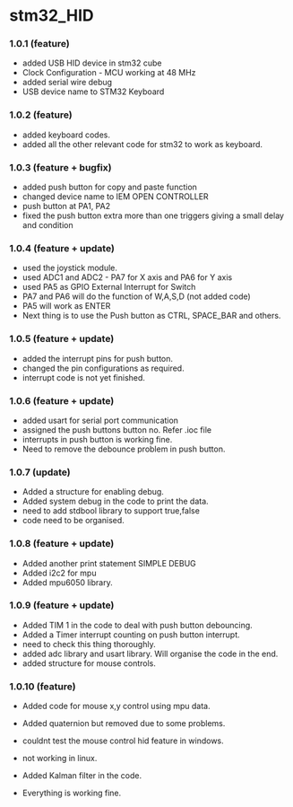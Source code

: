 # stm32_HID

### 1.0.1 (feature)
- added USB HID device in stm32 cube 
- Clock Configuration - MCU working at 48 MHz
- added serial wire debug
- USB device name to STM32 Keyboard

### 1.0.2 (feature)
- added keyboard codes.
- added all the other relevant code for stm32 to work as keyboard.

### 1.0.3 (feature + bugfix)
- added push button for copy and paste function
- changed device name to IEM OPEN CONTROLLER
- push button at PA1, PA2
- fixed the push button extra more than one triggers giving a small delay and condition

### 1.0.4 (feature + update)
- used the joystick module.
- used ADC1 and ADC2 - PA7 for X axis and PA6 for Y axis
- used PA5 as GPIO External Interrupt for Switch
- PA7 and PA6 will do the function of W,A,S,D (not added code)
- PA5 will work as ENTER
- Next thing is to use the Push button as CTRL, SPACE_BAR and others.

### 1.0.5 (feature + update)
- added the interrupt pins for push button.
- changed the pin configurations as required.
- interrupt code is not yet finished.

### 1.0.6 (feature + update)
- added usart for serial port communication
- assigned the push buttons button no. Refer .ioc file
- interrupts in push button is working fine.
- Need to remove the debounce problem in push button. 

### 1.0.7 (update)
- Added a structure for enabling debug.
- Added system debug in the code to print the data.
- need to add stdbool library to support true,false
- code need to be organised.

### 1.0.8 (feature + update)
- Added another print statement SIMPLE DEBUG
- Added i2c2 for mpu
- Added mpu6050 library.

### 1.0.9 (feature + update)
- Added TIM 1 in the code to deal with push button debouncing.
- Added a Timer interrupt counting on push button interrupt.
- need to check this thing thoroughly.
- added adc library and usart library. Will organise the code in the end.
- added structure for mouse controls.

### 1.0.10 (feature)
- Added code for mouse x,y control using mpu data.
- Added quaternion but removed due to some problems.
- couldnt test the mouse control hid feature in windows.
- not working in linux.





- Added Kalman filter in the code.
- Everything is working fine.

